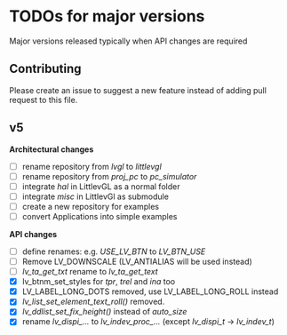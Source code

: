 # TODOs for major versions
Major versions released typically when API changes are required

## Contributing
Please create an issue to suggest a new feature instead of adding pull request to this file.

## v5 
**Architectural changes**
- [ ] rename repository from *lvgl* to *littlevgl*
- [ ] rename repository from *proj_pc* to *pc_simulator*
- [ ] integrate *hal* in LittlevGL as a normal folder
- [ ] integrate *misc* in LittlevGl as submodule
- [ ] create a new repository for examples
- [ ] convert Applications into simple examples 

**API changes**
- [ ] define renames: e.g. *USE_LV_BTN* to *LV_BTN_USE*
- [ ] Remove LV_DOWNSCALE (LV_ANTIALIAS will be used instead)
- [ ] *lv_ta_get_txt* rename to *lv_ta_get_text* 
- [x] lv_btnm_set_styles for *tpr*, *trel* and *ina* too
- [x] LV_LABEL_LONG_DOTS removed, use LV_LABEL_LONG_ROLL instead
- [x] *lv_list_set_element_text_roll()* removed.
- [x] *lv_ddlist_set_fix_height()* instead of *auto_size*
- [x] rename *lv_dispi_...* to *lv_indev_proc_...* (except *lv_dispi_t* -> *lv_indev_t*)

